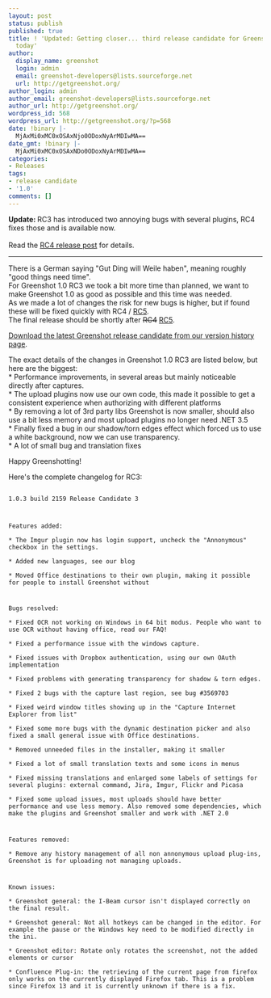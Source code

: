 ```yaml
---
layout: post
status: publish
published: true
title: ! 'Updated: Getting closer... third release candidate for Greenshot 1.0 published
  today'
author:
  display_name: greenshot
  login: admin
  email: greenshot-developers@lists.sourceforge.net
  url: http://getgreenshot.org/
author_login: admin
author_email: greenshot-developers@lists.sourceforge.net
author_url: http://getgreenshot.org/
wordpress_id: 568
wordpress_url: http://getgreenshot.org/?p=568
date: !binary |-
  MjAxMi0xMC0xOSAxNjo0ODoxNyArMDIwMA==
date_gmt: !binary |-
  MjAxMi0xMC0xOSAxNDo0ODoxNyArMDIwMA==
categories:
- Releases
tags:
- release candidate
- '1.0'
comments: []
---
```

<p><strong>Update: </strong> RC3 has introduced two annoying bugs with several plugins, RC4 fixes those and is available now.<br><br />
Read the <a href="/2012/10/20/release-candidate-4-is-available/">RC4 release post</a> for details.</p>
<hr>
<p>There is a German saying "Gut Ding will Weile haben", meaning roughly "good things need time".<br />
For Greenshot 1.0 RC3 we took a bit more time than planned, we want to make Greenshot 1.0 as good as possible and this time was needed.<br />
As we made a lot of changes the risk for new bugs is higher,  but if found these will be fixed quickly with RC4 / <ins datetime="2012-10-21T18:35:56+00:00">RC5</ins>.<br />
The final release should be shortly after <del datetime="2012-10-21T18:35:56+00:00">RC4</del> <ins datetime="2012-10-21T18:35:56+00:00">RC5</ins>.</p>
<p><a href="/version-history/" target="_blank">Download the latest Greenshot release candidate from our version history page</a>.</p>
<p>The exact details of the changes in Greenshot 1.0 RC3 are listed below, but here are the biggest:<br />
* Performance improvements, in several areas but mainly noticeable directly after captures.<br />
* The upload plugins now use our own code, this made it possible to get a consistent experience when authorizing with different platforms<br />
* By removing a lot of 3rd party libs Greenshot is now smaller, should also use a bit less memory and most upload plugins no longer need .NET 3.5<br />
* Finally fixed a bug in our shadow/torn edges effect which forced us to use a white background, now we can use transparency.<br />
* A lot of small bug and translation fixes</p>
<p>Happy Greenshotting!</p>
<p>Here's the complete changelog for RC3:<br />
<code><br />
1.0.3 build 2159 Release Candidate 3</p>
<p>Features added:<br />
* The Imgur plugin now has login support, uncheck the "Annonymous" checkbox in the settings.<br />
* Added new languages, see our blog<br />
* Moved Office destinations to their own plugin, making it possible for people to install Greenshot without</p>
<p>Bugs resolved:<br />
* Fixed OCR not working on Windows in 64 bit modus. People who want to use OCR without having office, read our FAQ!<br />
* Fixed a performance issue with the windows capture.<br />
* Fixed issues with Dropbox authentication, using our own OAuth implementation<br />
* Fixed problems with generating transparency for shadow & torn edges.<br />
* Fixed 2 bugs with the capture last region, see bug #3569703<br />
* Fixed weird window titles showing up in the "Capture Internet Explorer from list"<br />
* Fixed some more bugs with the dynamic destination picker and also fixed a small general issue with Office destinations.<br />
* Removed unneeded files in the installer, making it smaller<br />
* Fixed a lot of small translation texts and some icons in menus<br />
* Fixed missing translations and enlarged some labels of settings for several plugins: external command, Jira, Imgur, Flickr and Picasa<br />
* Fixed some upload issues, most uploads should have better performance and use less memory. Also removed some dependencies, which make the plugins and Greenshot smaller and work with .NET 2.0</p>
<p>Features removed:<br />
* Remove any history management of all non annonymous upload plug-ins, Greenshot is for uploading not managing uploads.</p>
<p>Known issues:<br />
* Greenshot general: the I-Beam cursor isn't displayed correctly on the final result.<br />
* Greenshot general: Not all hotkeys can be changed in the editor. For example the pause or the Windows key need to be modified directly in the ini.<br />
* Greenshot editor: Rotate only rotates the screenshot, not the added elements or cursor<br />
* Confluence Plug-in: the retrieving of the current page from firefox only works on the currently displayed Firefox tab. This is a problem since Firefox 13 and it is currently unknown if there is a fix.</p>
<p></code></p>
